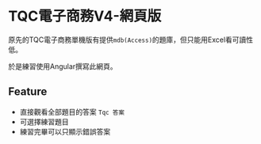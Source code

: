 # TQC電子商務V4-網頁版
原先的TQC電子商務單機版有提供`mdb(Access)`的題庫，但只能用Excel看可讀性低。

於是練習使用Angular撰寫此網頁。

## Feature
- 直接觀看全部題目的答案 `Tqc 答案`
- 可選擇練習題目
- 練習完畢可以只顯示錯誤答案